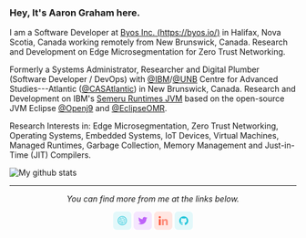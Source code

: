 <!-- **aarongraham9/aarongraham9** is a ✨ _special_ ✨ repository because its `README.md` (this file) will appear on my public profile. -->

### Hey, It's Aaron Graham here.

I am a Software Developer at [Byos Inc. (https://byos.io/)](https://byos.io/) in Halifax, Nova Scotia, Canada working remotely from New Brunswick, Canada. Research and Development on Edge Microsegmentation for Zero Trust Networking.

Formerly a Systems Administrator, Researcher and Digital Plumber (Software Developer / DevOps) with [@IBM](https://github.com/IBM)/[@UNB](https://www.unb.ca/) Centre for Advanced Studies---Atlantic ([@CASAtlantic](https://github.com/CAS-Atlantic)) in New Brunswick, Canada. Research and Development on IBM's [Semeru Runtimes JVM](https://developer.ibm.com/languages/java/semeru-runtimes/) based on the open-source JVM Eclipse [@Openj9](https://github.com/eclipse-openj9/openj9/) and [@EclipseOMR](https://github.com/eclipse/omr/).

Research Interests in: Edge Microsegmentation, Zero Trust Networking, Operating Systems, Embedded Systems, IoT Devices, Virtual Machines, Managed Runtimes, Garbage Collection, Memory Management and Just-in-Time (JIT) Compilers.

![My github stats](https://github-readme-stats.vercel.app/api?username=aarongraham9&show_icons=true)

<hr>
<p align="center">
  <i>You can find more from me at the links below.</i>
  <p align="center">
    <a href="https://aarongraham9.github.io/" alt="Twitter"><img src="https://github.com/aarongraham9/aarongraham9/blob/master/website.png"></a>
    <!-- <a href="https://www.aarongraham.ca/" alt="Twitter"><img src="https://github.com/aarongraham9/aarongraham9/blob/master/website.png"></a> -->
    <a href="https://twitter.com/_aarongraham/" alt="Twitter"><img src="https://github.com/aarongraham9/aarongraham9/blob/master/twitter.png"></a>
    <a href="https://www.linkedin.com/in/aaron-graham-110a1576/" alt="Linkedin"><img src="https://github.com/aarongraham9/aarongraham9/blob/master/linkedin.png"></a>
    <!-- <a href="https://www.instagram.com/aarongraham9/" alt="Instagram"><img src="https://github.com/aarongraham9/aarongraham9/blob/master/instagram.png"></a> -->
    <!-- <a href="https://www.facebook.com/aarongraham9/" alt="Facebook"><img src="https://github.com/aarongraham9/aarongraham9/blob/master/facebook.png"></a> -->
    <a href="https://github.com/aarongraham9/" alt="GitHub"><img src="https://github.com/aarongraham9/aarongraham9/blob/master/github.png"></a>
  </p>
</p>
